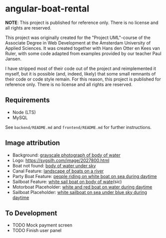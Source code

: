# angular-boat-rental

**NOTE**: This project is published for reference only. There is no license and all rights are reserved.

This project was originally created for the "Project UML"-course of the Associate Degree in Web Development at the Amsterdam University of Applied Sciences. It was created together with Hans den Otter en Kees van Ruler, with some code adapted from examples provided by our teacher Paul Jansen.

I have stripped most of their code out of the project and reimplemented it myself, but it is possible (and, indeed, likely) that some small remnants of their code or code style remain. For this reason, this project is published for reference only. There is no license and all rights are reserved.

## Requirements

- Node (LTS)
- MySQL

See `backend/README.md` and `frontend/README.md` for further instructions.

## Image attribution

- Background: [grayscale photograph of body of water](https://unsplash.com/photos/COE-CIGj8VA)
- Logo: <https://svgsilh.com/image/2027800.html>
- Boat not found: [body of water under sky](https://unsplash.com/photos/6ArTTluciuA)
- Canal Feature: [landscape of boats on a river](https://unsplash.com/photos/lJKm-eB280s)
- Party Boat Feature: [people riding on white boat on sea during daytime](https://unsplash.com/photos/zk_6h5I4T5Q)
- Sailboat Feature: [white sail boat on body of wate](https://unsplash.com/photos/-BcnpZHZJx4)(sic)
- Motorboat Placeholder: [white and red boat on water during daytime](https://unsplash.com/photos/y0Br6D28Lkg)
- Sailboat Placeholder: [white sailboat on sea under blue sky during daytime](https://unsplash.com/photos/exxNNGUWOb0)

## To Development

- TODO Mock payment screen
- TODO Finish user panel
